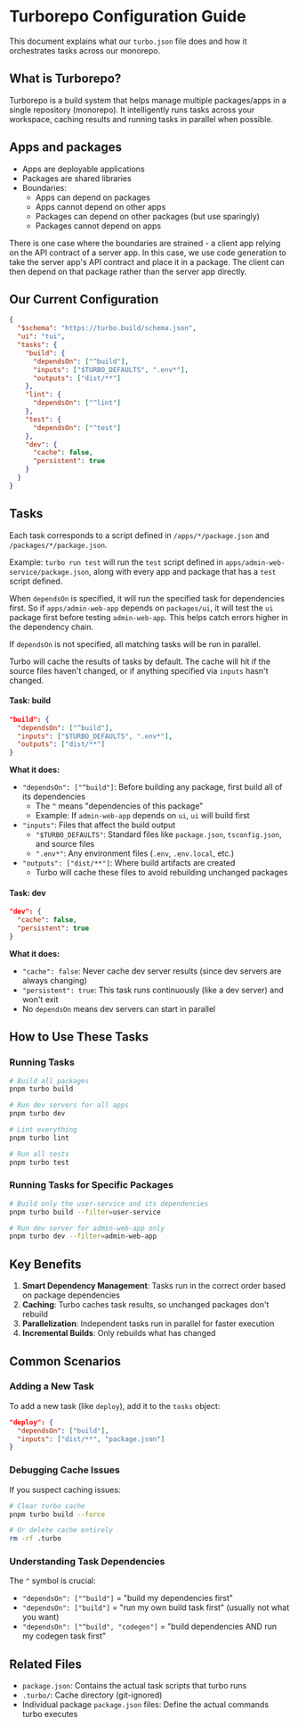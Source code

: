 # Turborepo Configuration Guide

This document explains what our `turbo.json` file does and how it orchestrates tasks across our monorepo.

## What is Turborepo?

Turborepo is a build system that helps manage multiple packages/apps in a single repository (monorepo). It intelligently runs tasks across your workspace, caching results and running tasks in parallel when possible.

## Apps and packages

- Apps are deployable applications
- Packages are shared libraries
- Boundaries:
  - Apps can depend on packages
  - Apps cannot depend on other apps
  - Packages can depend on other packages (but use sparingly)
  - Packages cannot depend on apps

There is one case where the boundaries are strained - a client app relying on the API contract of a server app. In this case, we use code generation to take the server app's API contract and place it in a package. The client can then depend on that package rather than the server app directly.

## Our Current Configuration

```json
{
  "$schema": "https://turbo.build/schema.json",
  "ui": "tui",
  "tasks": {
    "build": {
      "dependsOn": ["^build"],
      "inputs": ["$TURBO_DEFAULTS", ".env*"],
      "outputs": ["dist/**"]
    },
    "lint": {
      "dependsOn": ["^lint"]
    },
    "test": {
      "dependsOn": ["^test"]
    },
    "dev": {
      "cache": false,
      "persistent": true
    }
  }
}
```

## Tasks

Each task corresponds to a script defined in `/apps/*/package.json` and `/packages/*/package.json`.

Example: `turbo run test` will run the `test` script defined in `apps/admin-web-service/package.json`, along with every app and package that has a `test` script defined.

When `dependsOn` is specified, it will run the specified task for dependencies first. So if `apps/admin-web-app` depends on `packages/ui`, it will test the `ui` package first before testing `admin-web-app`. This helps catch errors higher in the dependency chain.

If `dependsOn` is not specified, all matching tasks will be run in parallel.

Turbo will cache the results of tasks by default. The cache will hit if the source files haven't changed, or if anything specified via `inputs` hasn't changed.

#### Task: build

```json
"build": {
  "dependsOn": ["^build"],
  "inputs": ["$TURBO_DEFAULTS", ".env*"],
  "outputs": ["dist/**"]
}
```

**What it does:**

- `"dependsOn": ["^build"]`: Before building any package, first build all of its dependencies
  - The `^` means "dependencies of this package"
  - Example: If `admin-web-app` depends on `ui`, `ui` will build first
- `"inputs"`: Files that affect the build output
  - `"$TURBO_DEFAULTS"`: Standard files like `package.json`, `tsconfig.json`, and source files
  - `".env*"`: Any environment files (`.env`, `.env.local`, etc.)
- `"outputs": ["dist/**"]`: Where build artifacts are created
  - Turbo will cache these files to avoid rebuilding unchanged packages

#### Task: dev

```json
"dev": {
  "cache": false,
  "persistent": true
}
```

**What it does:**

- `"cache": false`: Never cache dev server results (since dev servers are always changing)
- `"persistent": true`: This task runs continuously (like a dev server) and won't exit
- No `dependsOn` means dev servers can start in parallel

## How to Use These Tasks

### Running Tasks

```bash
# Build all packages
pnpm turbo build

# Run dev servers for all apps
pnpm turbo dev

# Lint everything
pnpm turbo lint

# Run all tests
pnpm turbo test
```

### Running Tasks for Specific Packages

```bash
# Build only the user-service and its dependencies
pnpm turbo build --filter=user-service

# Run dev server for admin-web-app only
pnpm turbo dev --filter=admin-web-app
```

## Key Benefits

1. **Smart Dependency Management**: Tasks run in the correct order based on package dependencies
2. **Caching**: Turbo caches task results, so unchanged packages don't rebuild
3. **Parallelization**: Independent tasks run in parallel for faster execution
4. **Incremental Builds**: Only rebuilds what has changed

## Common Scenarios

### Adding a New Task

To add a new task (like `deploy`), add it to the `tasks` object:

```json
"deploy": {
  "dependsOn": ["build"],
  "inputs": ["dist/**", "package.json"]
}
```

### Debugging Cache Issues

If you suspect caching issues:

```bash
# Clear turbo cache
pnpm turbo build --force

# Or delete cache entirely
rm -rf .turbo
```

### Understanding Task Dependencies

The `^` symbol is crucial:

- `"dependsOn": ["^build"]` = "build my dependencies first"
- `"dependsOn": ["build"]` = "run my own build task first" (usually not what you want)
- `"dependsOn": ["^build", "codegen"]` = "build dependencies AND run my codegen task first"

## Related Files

- `package.json`: Contains the actual task scripts that turbo runs
- `.turbo/`: Cache directory (git-ignored)
- Individual package `package.json` files: Define the actual commands turbo executes
